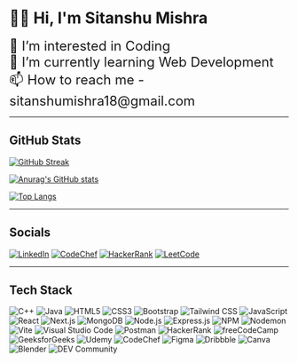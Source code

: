 <h1>
    🙋‍♂️ Hi, I'm Sitanshu Mishra</h1>
<div style="font-size: 24px;">
    👀 I’m interested in Coding<br>
    🌱 I’m currently learning Web Development<br>
    📫 How to reach me - sitanshumishra18@gmail.com
  <br>
</div>

---

## GitHub Stats

[![GitHub Streak](https://streak-stats.demolab.com?user=iSitanshu&theme=dark&border_radius=10)](https://git.io/streak-stats)

[![Anurag's GitHub stats](https://github-readme-stats.vercel.app/api?username=iSitanshu&show_icons=true&theme=dark)](https://github.com/anuraghazra/github-readme-stats)

[![Top Langs](https://github-readme-stats.vercel.app/api/top-langs/?username=iSitanshu&theme=dark&layout=compact&size_weight=0.5&count_weight=0.5)](https://github.com/anuraghazra/github-readme-stats)

---

## Socials

[![LinkedIn](https://img.shields.io/badge/LinkedIn-%230077B5.svg?style=for-the-badge&logo=linkedin&logoColor=white)](https://www.linkedin.com/in/sitanshu-mishra-18-)
[![CodeChef](https://img.shields.io/badge/CodeChef-%235B4638.svg?style=for-the-badge&logo=codechef&logoColor=white)](https://www.codechef.com/users/sitanshu18)
[![HackerRank](https://img.shields.io/badge/HackerRank-%232EC866.svg?style=for-the-badge&logo=hackerrank&logoColor=white)](https://www.hackerrank.com/sitanshumishra18)
[![LeetCode](https://img.shields.io/badge/LeetCode-%23FFA116.svg?style=for-the-badge&logo=leetcode&logoColor=white)](https://leetcode.com/u/i_Sitanshu/)

---

## Tech Stack

![C++](https://img.shields.io/badge/C++-%2300599C.svg?style=for-the-badge&logo=cplusplus&logoColor=white)
![Java](https://img.shields.io/badge/Java-%23ED8B00.svg?style=for-the-badge&logo=java&logoColor=white)
![HTML5](https://img.shields.io/badge/HTML5-%23E34F26.svg?style=for-the-badge&logo=html5&logoColor=white)
![CSS3](https://img.shields.io/badge/CSS3-%231572B6.svg?style=for-the-badge&logo=css3&logoColor=white)
![Bootstrap](https://img.shields.io/badge/Bootstrap-%23563D7C.svg?style=for-the-badge&logo=bootstrap&logoColor=white)
![Tailwind CSS](https://img.shields.io/badge/Tailwind_CSS-%2306B6D4.svg?style=for-the-badge&logo=tailwindcss&logoColor=white)
![JavaScript](https://img.shields.io/badge/JavaScript-%23F7DF1E.svg?style=for-the-badge&logo=javascript&logoColor=black)
![React](https://img.shields.io/badge/React-%2361DAFB.svg?style=for-the-badge&logo=react&logoColor=black)
![Next.js](https://img.shields.io/badge/Next.js-%23000000.svg?style=for-the-badge&logo=nextdotjs&logoColor=white)
![MongoDB](https://img.shields.io/badge/MongoDB-%2347A248.svg?style=for-the-badge&logo=mongodb&logoColor=white)
![Node.js](https://img.shields.io/badge/Node.js-%23339933.svg?style=for-the-badge&logo=nodedotjs&logoColor=white)
![Express.js](https://img.shields.io/badge/Express.js-%23000000.svg?style=for-the-badge&logo=express&logoColor=white)
![NPM](https://img.shields.io/badge/NPM-%23CB3837.svg?style=for-the-badge&logo=npm&logoColor=white)
![Nodemon](https://img.shields.io/badge/Nodemon-%2765B04B.svg?style=for-the-badge&logo=nodemon&logoColor=white)
![Vite](https://img.shields.io/badge/Vite-%23646CFF.svg?style=for-the-badge&logo=vite&logoColor=white)
![Visual Studio Code](https://img.shields.io/badge/Visual_Studio_Code-%23007ACC.svg?style=for-the-badge&logo=visualstudiocode&logoColor=white)
![Postman](https://img.shields.io/badge/Postman-%23FF6C37.svg?style=for-the-badge&logo=postman&logoColor=white)
![HackerRank](https://img.shields.io/badge/HackerRank-%232EC866.svg?style=for-the-badge&logo=hackerrank&logoColor=white)
![freeCodeCamp](https://img.shields.io/badge/freeCodeCamp-%23008000.svg?style=for-the-badge&logo=freecodecamp&logoColor=white)
![GeeksforGeeks](https://img.shields.io/badge/GeeksforGeeks-%2300C853.svg?style=for-the-badge&logo=geeksforgeeks&logoColor=white)
![Udemy](https://img.shields.io/badge/Udemy-%23A435F0.svg?style=for-the-badge&logo=udemy&logoColor=white)
![CodeChef](https://img.shields.io/badge/CodeChef-%235B4638.svg?style=for-the-badge&logo=codechef&logoColor=white)
![Figma](https://img.shields.io/badge/Figma-%23F24E1E.svg?style=for-the-badge&logo=figma&logoColor=white)
![Dribbble](https://img.shields.io/badge/Dribbble-%23EA4C89.svg?style=for-the-badge&logo=dribbble&logoColor=white)
![Canva](https://img.shields.io/badge/Canva-%2300C4CC.svg?style=for-the-badge&logo=canva&logoColor=white)
![Blender](https://img.shields.io/badge/Blender-%23F5792A.svg?style=for-the-badge&logo=blender&logoColor=white)
![DEV Community](https://img.shields.io/badge/DEV.to-%23000000.svg?style=for-the-badge&logo=devdotto&logoColor=white)
